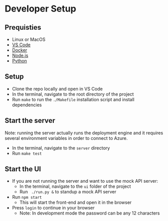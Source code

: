 # Developer Setup

## Prequisties

- Linux or MacOS
- [VS Code](https://code.visualstudio.com/download)
- [Docker](https://www.docker.com/)
- [Node.js](https://docs.npmjs.com/downloading-and-installing-node-js-and-npm)
- [Python](https://www.python.org/)

## Setup

- Clone the repo locally and open in VS Code
- In the terminal, navigate to the root directory of the project
- Run `make` to run the `./Makefile` installation script and install dependencies

## Start the server

Note: running the server actually runs the deployment engine and it requires several environment variables in order to connect to Azure.

- In the terminal, navigate to the `server` directory
- Run `make test`

## Start the UI

- If you are not running the server and want to use the mock API server:
    - In the terminal, navigate to the `ui` folder of the project
    - Run ` ./run.py &` to standup a mock API server
- Run `npm start` 
    - This will start the front-end and open it in the browser
- Press `login` to continue in your browser
    - Note: In development mode the password can be any 12 characters





